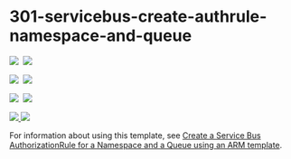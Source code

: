 # 301-servicebus-create-authrule-namespace-and-queue

<IMG SRC="https://azbotstorage.blob.core.windows.net/badges/301-servicebus-create-authrule-namespace-and-queue/PublicLastTestDate.svg" />&nbsp;
<IMG SRC="https://azbotstorage.blob.core.windows.net/badges/301-servicebus-create-authrule-namespace-and-queue/PublicDeployment.svg" />&nbsp;

<IMG SRC="https://azbotstorage.blob.core.windows.net/badges/301-servicebus-create-authrule-namespace-and-queue/FairfaxLastTestDate.svg" />&nbsp;
<IMG SRC="https://azbotstorage.blob.core.windows.net/badges/301-servicebus-create-authrule-namespace-and-queue/FairfaxDeployment.svg" />&nbsp;

<IMG SRC="https://azbotstorage.blob.core.windows.net/badges/301-servicebus-create-authrule-namespace-and-queue/BestPracticeResult.svg" />&nbsp;
<IMG SRC="https://azbotstorage.blob.core.windows.net/badges/301-servicebus-create-authrule-namespace-and-queue/CredScanResult.svg" />&nbsp;

<a href="https://portal.azure.com/#create/Microsoft.Template/uri/https%3A%2F%2Fraw.githubusercontent.com%2FAzure%2Fazure-quickstart-templates%2Fmaster%2F301-servicebus-create-authrule-namespace-and-queue%2Fazuredeploy.json" target="_blank">
    <img src="http://azuredeploy.net/deploybutton.png"/>
</a>

<a href="http://armviz.io/#/?load=https%3A%2F%2Fraw.githubusercontent.com%2FAzure%2Fazure-quickstart-templates%2Fmaster%2F301-servicebus-create-authrule-namespace-and-queue%2Fazuredeploy.json" target="_blank">
    <img src="http://armviz.io/visualizebutton.png"/>
</a>

For information about using this template, see [Create a Service Bus AuthorizationRule for a Namespace and a Queue using an ARM template](http://azure.microsoft.com/documentation/articles/service-bus-resource-manager-namespace-auth-rule/).
